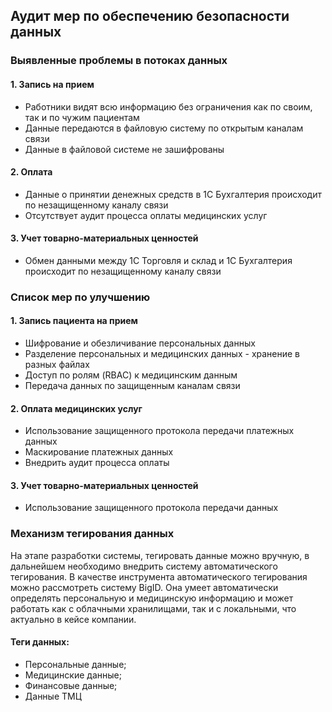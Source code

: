 ## Аудит мер по обеспечению безопасности данных
###  Выявленные проблемы в потоках данных
#### 1. Запись на прием
- Работники видят всю информацию без ограничения как по своим, так и по чужим пациентам
- Данные передаются в файловую систему по открытым каналам связи
- Данные в файловой системе не зашифрованы

#### 2. Оплата
- Данные о принятии денежных средств в 1С Бухгалтерия происходит по незащищенному каналу связи
- Отсутствует аудит процесса оплаты медицинских услуг

#### 3. Учет товарно-материальных ценностей
- Обмен данными между 1С Торговля и склад и 1С Бухгалтерия происходит по незащищенному каналу связи


### Список мер по улучшению 

#### 1. Запись пациента на прием
- Шифрование и обезличивание персональных данных
- Разделение персональных и медицинских данных - хранение в разных файлах
- Доступ по ролям (RBAC) к медицинским данным
- Передача данных по защищенным каналам связи

#### 2. Оплата медицинских услуг
- Использование защищенного протокола передачи платежных данных
- Маскирование платежных данных
- Внедрить аудит процесса оплаты

#### 3. Учет товарно-материальных ценностей
- Использование защищенного протокола передачи данных

### Механизм тегирования данных
На этапе разработки системы, тегировать данные можно вручную, в дальнейшем необходимо внедрить систему автоматического тегирования.
В качестве инструмента автоматического тегирования можно рассмотреть систему BigID. Она умеет автоматически определять персональную и медицинскую информацию и может работать как с облачными хранилищами, так и с локальными, что актуально в кейсе компании.

#### Теги данных:
- Персональные данные;
- Медицинские данные;
- Финансовые данные;
- Данные ТМЦ
